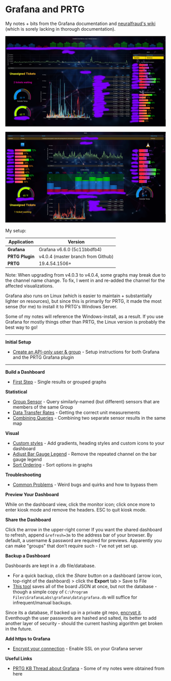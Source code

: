 # Grafana and PRTG
My notes + bits from the Grafana documentation and [neuralfraud's wiki](https://github.com/neuralfraud/grafana-prtg/wiki) (which is sorely lacking in thorough documentation).

![Dashboard](img/grafana-prtg.png)

![Old Dashboard](img/grafana-prtg-1.png)

My setup:

Application | Version
------------|----------
**Grafana** | Grafana v6.6.0 (5c11bbdfb4)
**PRTG Plugin** |  v4.0.4 (master branch from Github)
**PRTG** | 19.4.54.1506+

Note: When upgrading from v4.0.3 to v4.0.4, some graphs may break due to the channel name change.  To fix, I went in and re-added the channel for the affected visualizations.


Grafana also runs on Linux (which is easier to maintain + substantially lighter on resources), but since this is primarily for PRTG, it made the most sense (for me) to install it to PRTG's Windows Server.

Some of my notes will reference the Windows-install, as a result.  If you use Grafana for mostly things other than PRTG, the Linux version is probably the best way to go!

***

**Initial Setup**
- [Create an API-only user & group](setup.md) - Setup instructions for both Grafana and the PRTG Grafana plugin

***

**Build a Dashboard**
- [First Step](build-a-dashboard.md) - Single results or grouped graphs

**Statistical**
- [Group Sensor](regex-query.md) - Query similarly-named (but different) sensors that are members of the same Group
- [Data Transfer Rates](data-transfer-rates.md) - Getting the correct unit measurements
- [Combining Queries](grouping-results.md) - Combining two separate sensor results in the same map

**Visual**
- [Custom styles](custom-background-styles.md) - Add gradients, heading styles and custom icons to your dashboard
- [Adjust Bar Gauge Legend](remove-bar-gauge-label.md) - Remove the repeated channel on the bar gauge legend
- [Sort Ordering](sorting.md) - Sort options in graphs

**Troubleshooting**
- [Common Problems](troubleshooting.md) - Weird bugs and quirks and how to bypass them

**Preview Your Dashboard**

While on the dashboard view, click the monitor icon; click once more to enter kiosk mode and remove the headers.  ESC to quit kiosk mode.


**Share the Dashboard**

Click the arrow in the upper-right corner
If you want the shared dashboard to refresh, append `&refresh=3m` to the address bar of your browser.  By default, a username & password are required for previews.  Apparently you can make "groups" that don’t require such - I've not yet set up.

**Backup a Dashboard**

Dashboards are kept in a .db file/database.
- For a quick backup, click the *Share* button on a dashboard (arrow icon, top-right of the dashboard) > click the **Export** tab > Save to File
- [This tool](https://github.com/ysde/grafana-backup-tool) saves all of the board JSON at once, but not the database - though a simple copy of `C:\Program Files\GrafanaLabs\grafana\data\grafana.db` will suffice for infrequent/manual backups.

Since its a database, if backed up in a private git repo, [encrypt it](https://github.com/angela-d/gitenc).  Eventhough the user passwords are hashed and salted, its better to add another layer of security - should the current hashing algorithm get broken in the future.

**Add https to Grafana**
- [Encrypt your connection](enabling-ssl.md) - Enable SSL on your Grafana server

**Useful Links**

- [PRTG KB Thread about Grafana](https://kb.paessler.com/en/topic/77458-are-there-alternatives-to-maps) - Some of my notes were obtained from here
